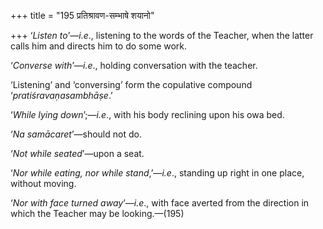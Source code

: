 +++
title = "195 प्रतिश्रावण-सम्भाषे शयानो"

+++
‘*Listen to*’—*i.e*., listening to the words of the Teacher, when the
latter calls him and directs him to do some work.

‘*Converse with*’—*i.e*., holding conversation with the teacher.

‘Listening’ and ‘conversing’ form the copulative compound
‘*pratiśravaṇasambhāṣe*.’

‘*While lying down*’;—*i.e*., with his body reclining upon his owa bed.

‘*Na samācaret*’—should not do.

‘*Not* *while seated*’—upon a seat.

‘*Nor while eating, nor while stand*,’—*i.e*., standing up right in one
place, without moving.

‘*Nor with face turned away*’—*i.e*., with face averted from the
direction in which the Teacher may be looking.—(195)


